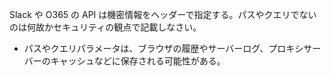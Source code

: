 Slack や O365 の API は機密情報をヘッダーで指定する。パスやクエリでないのは何故かセキュリティの観点で記載しなさい。

- パスやクエリパラメータは、ブラウザの履歴やサーバーログ、プロキシサーバーのキャッシュなどに保存される可能性がある。
